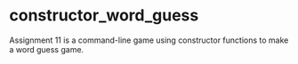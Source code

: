 # constructor_word_guess
Assignment 11 is a command-line game using constructor functions to make a word guess game.
